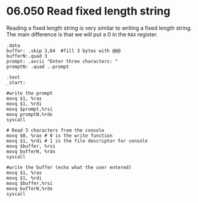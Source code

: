 # 06.050 Read fixed length string

Reading a fixed length string is very similar to writing a fixed length string.  The main difference is that we will put a 0 in the `RAX` register.

```
.data
buffer: .skip 3,64  #fill 3 bytes with @@@
bufferN:.quad 3
prompt: .ascii "Enter three characters: "
promptN: .quad .-prompt

.text
_start:

#write the prompt
movq $1, %rax
movq $1, %rdi
movq $prompt,%rsi
movq promptN,%rdx
syscall

# Read 3 characters from the console
movq $0, %rax # 0 is the write function
movq $1, %rdi # 1 is the file descriptor for console
movq $buffer, %rsi
movq bufferN, %rdx
syscall

#write the buffer (echo what the user entered)
movq $1, %rax
movq $1, %rdi
movq $buffer,%rsi
movq bufferN,%rdx
syscall

```
